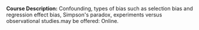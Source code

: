 **Course Description:** Confounding, types of bias such as selection bias and regression effect bias, Simpson's paradox, experiments versus observational studies.may be offered: Online.